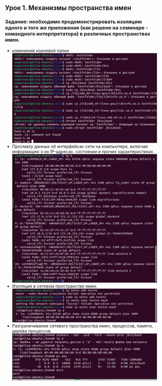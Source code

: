 ## Урок 1. Механизмы пространства имен
### Задание: необходимо продемонстрировать изоляцию одного и того же приложения (как решено на семинаре - командного интерпретатора) в различных пространствах имен.
- изменения корневой папки
  ![](images/1.png)
- Просматр данных об интерфейсах сети на компьютере, включая информацию о их IP-адресах, состоянии и прочих характеристиках.
  ![](images/2.png)
- Изоляция в сетевом пространстве имен.
  ![](images/3.png)
- Разграничивание сетевого пространства имен, процессов, памяти, дерева процессов.
  ![](images/4.png)